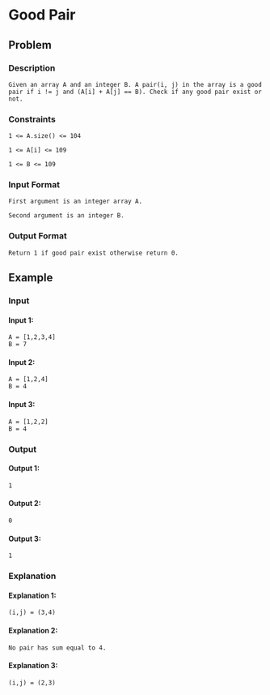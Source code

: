 # Good Pair

## Problem

### Description

    Given an array A and an integer B. A pair(i, j) in the array is a good pair if i != j and (A[i] + A[j] == B). Check if any good pair exist or not.

### Constraints

    1 <= A.size() <= 104

    1 <= A[i] <= 109

    1 <= B <= 109

### Input Format

    First argument is an integer array A.

    Second argument is an integer B.

### Output Format

    Return 1 if good pair exist otherwise return 0.

## Example

### Input

#### Input 1:

    A = [1,2,3,4]
    B = 7

#### Input 2:

    A = [1,2,4]
    B = 4

#### Input 3:

    A = [1,2,2]
    B = 4

### Output

#### Output 1:

    1

#### Output 2:

    0

#### Output 3:

    1

### Explanation

#### Explanation 1:

    (i,j) = (3,4)

#### Explanation 2:

    No pair has sum equal to 4.

#### Explanation 3:

    (i,j) = (2,3)
